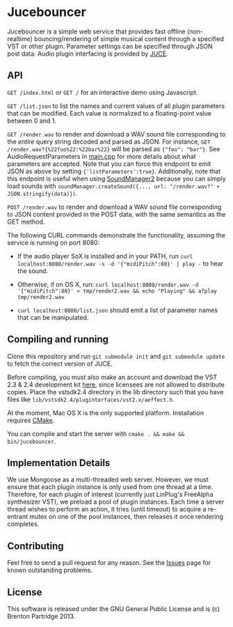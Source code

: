 # Jucebouncer

Jucebouncer is a simple web service that provides fast offline (non-realtime) 
bouncing/rendering of simple musical content through a specified VST
or other plugin. Parameter settings can be specified through JSON post data.
Audio plugin interfacing is provided by 
[JUCE](http://www.rawmaterialsoftware.com/juce.php).

## API

`GET /index.html` or `GET /` for an interactive demo using Javascript.

`GET /list.json` to list the names and current values of all 
plugin parameters that can be modified. Each value is normalized to a 
floating-point value between 0 and 1.

`GET /render.wav` to render and download a WAV sound file corresponding
to the *entire* query string decoded and parsed as JSON. For instance, `GET /render.wav?{%22foo%22:%22bar%22}` will be parsed as `{"foo": "bar"}`. 
See AudioRequestParameters in [main.cpp](src/main.cpp) for more details
about what parameters are accepted.
Note that you can force this endpoint to emit JSON as above by setting
`{'listParameters':true}`. Additionally, note that this endpoint is
useful when using 
[SoundManager2](http://www.schillmania.com/projects/soundmanager2/)
because you can simply load sounds with 
`soundManager.createSound({..., url: "/render.wav?" + JSON.stringify(data)})`.

`POST /render.wav` to render and download a WAV sound file corresponding
to JSON content provided in the POST data, with the same semantics as the
GET method.

The following CURL commands demonstrate the functionality, assuming the
service is running on port 8080:

- If the audio player SoX is installed and in your PATH, run 
`curl localhost:8080/render.wav -s -d '{"midiPitch":80}' | play -`
to hear the sound. 

- Otherwise, if on OS X, run: 
`curl localhost:8080/render.wav -d '{"midiPitch":80}' > tmp/render2.wav && echo "Playing" && afplay tmp/render2.wav`

- `curl localhost:8080/list.json` should emit a list of parameter names that can be manipulated.

## Compiling and running

Clone this repository and run `git submodule init` and 
`git submodule update` to fetch the correct version of JUCE.

Before compiling, you must also make an account and download the 
VST 2.3 & 2.4 development kit 
[here](http://www.steinberg.net/en/company/developer.html),
since licensees are not allowed to distribute copies.
Place the vstsdk2.4 directory in the lib directory such that you have
files like `lib/vstsdk2.4/pluginterfaces/vst2.x/aeffect.h`.

At the moment, Mac OS X is the only supported platform. Installation requires 
[CMake](http://www.cmake.org/cmake/resources/software.html).

You can compile and start the server with 
`cmake . && make && bin/jucebouncer`.

## Implementation Details

We use Mongoose as a multi-threaded web server. However, we must ensure
that each plugin instance is only used from one thread at a time.
Therefore, for each plugin of interest
(currently just LinPlug's FreeAlpha synthesizer VST), we preload a pool of
plugin instances. Each time a server thread wishes to perform an action,
it tries (until timeout) to acquire a re-entrant mutex on one of the pool
instances, then releases it once rendering completes.

## Contributing

Feel free to send a pull request for any reason. 
See the [Issues](issues) page for known outstanding problems.

## License

This software is released under the GNU General Public License and is
(c) Brenton Partridge 2013.
